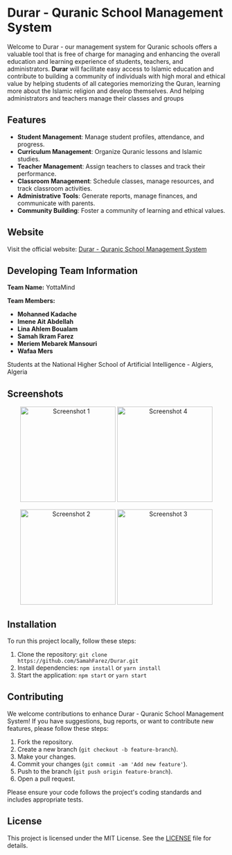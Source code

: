 # Durar - Quranic School Management System

Welcome to Durar - our management system for Quranic schools offers a valuable tool that is free of charge for managing and enhancing the overall education and learning experience of students, teachers, and administrators. **Durar** will facilitate easy access to Islamic education and contribute to building a community of individuals with high moral and ethical value by helping students of all categories memorizing the Quran, learning more about the Islamic religion and develop themselves. And helping administrators and teachers manage their classes and groups

## Features

- **Student Management**: Manage student profiles, attendance, and progress.
- **Curriculum Management**: Organize Quranic lessons and Islamic studies.
- **Teacher Management**: Assign teachers to classes and track their performance.
- **Classroom Management**: Schedule classes, manage resources, and track classroom activities.
- **Administrative Tools**: Generate reports, manage finances, and communicate with parents.
- **Community Building**: Foster a community of learning and ethical values.

## Website

Visit the official website: [Durar - Quranic School Management System](https://durar.app)

## Developing Team Information

**Team Name:** YottaMind

**Team Members:**

- **Mohanned Kadache**
- **Imene Ait Abdellah**
- **Lina Ahlem Boualam**
- **Samah Ikram Farez**
- **Meriem Mebarek Mansouri**
- **Wafaa Mers**

Students at the National Higher School of Artificial Intelligence - Algiers, Algeria

## Screenshots

<p align="center">
  <img src="screenshots/Screenshot1.jpg" alt="Screenshot 1" width="220" />
  <img src="screenshots/Screenshot4.jpg" alt="Screenshot 4" width="220" />
</p>

<p align="center">
  <img src="screenshots/Screenshot2.jpg" alt="Screenshot 2" width="220" />
  <img src="screenshots/Screenshot3.jpg" alt="Screenshot 3" width="220" />
</p>

## Installation

To run this project locally, follow these steps:

1. Clone the repository: `git clone https://github.com/SamahFarez/Durar.git`
2. Install dependencies: `npm install` or `yarn install`
3. Start the application: `npm start` or `yarn start`

## Contributing

We welcome contributions to enhance Durar - Quranic School Management System! If you have suggestions, bug reports, or want to contribute new features, please follow these steps:

1. Fork the repository.
2. Create a new branch (`git checkout -b feature-branch`).
3. Make your changes.
4. Commit your changes (`git commit -am 'Add new feature'`).
5. Push to the branch (`git push origin feature-branch`).
6. Open a pull request.

Please ensure your code follows the project's coding standards and includes appropriate tests.

## License

This project is licensed under the MIT License. See the [LICENSE](LICENSE) file for details.
